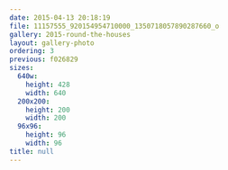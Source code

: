 ```yaml
---
date: 2015-04-13 20:18:19
file: 11157555_920154954710000_1350718057890287660_o
gallery: 2015-round-the-houses
layout: gallery-photo
ordering: 3
previous: f026829
sizes:
  640w:
    height: 428
    width: 640
  200x200:
    height: 200
    width: 200
  96x96:
    height: 96
    width: 96
title: null
---
```

